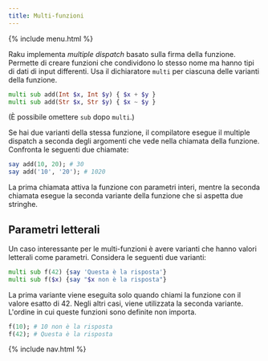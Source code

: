 ```yaml
---
title: Multi-funzioni
---
```


{% include menu.html %}

Raku implementa _multiple dispatch_ basato sulla firma della funzione. Permette di creare funzioni che condividono lo stesso nome ma hanno tipi di dati di input differenti. Usa il dichiaratore `multi` per ciascuna delle varianti della funzione.

```raku
multi sub add(Int $x, Int $y) { $x + $y }
multi sub add(Str $x, Str $y) { $x ~ $y }
```

(È possibile omettere `sub` dopo `multi`.)

Se hai due varianti della stessa funzione, il compilatore esegue il multiple dispatch a seconda degli argomenti che vede nella chiamata della funzione. Confronta le seguenti due chiamate:

```raku
say add(10, 20); # 30
say add('10', '20'); # 1020
```

La prima chiamata attiva la funzione con parametri interi, mentre la seconda chiamata esegue la seconda variante della funzione che si aspetta due stringhe.

## Parametri letterali

Un caso interessante per le multi-funzioni è avere varianti che hanno valori letterali come parametri. Considera le seguenti due varianti:

```raku
multi sub f(42) {say 'Questa è la risposta'}
multi sub f($x) {say "$x non è la risposta"}
```

La prima variante viene eseguita solo quando chiami la funzione con il valore esatto di 42. Negli altri casi, viene utilizzata la seconda variante. L'ordine in cui queste funzioni sono definite non importa.

```raku
f(10); # 10 non è la risposta
f(42); # Questa è la risposta
```

{% include nav.html %}